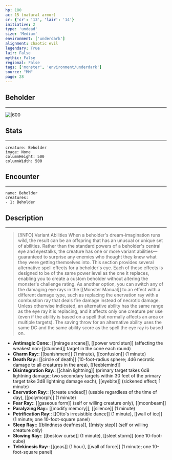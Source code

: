 ```yaml
---
hp: 180
ac: 15 (natural armor)
cr: {'cr': '13', 'lair': '14'}
initiative: 2
type: 'undead'    
size: 'Medium'
environment: ['underdark']
alignment: chaotic evil
legendary: True
lair: False
mythic: False
regional: False
tags: ['monster', 'environment/underdark']
source: "MM"
page: 28
---
```


## Beholder
---

![|600](D:/Program%20Files/5e.tools/img/bestiary/MM/Beholder.jpg)

## Stats
---

```statblock
creature: Beholder
image: None
columnHeight: 500
columnWidth: 500
```

## Encounter
---

```encounter-table
name: Beholder
creatures:
- 1: Beholder
```

## Description
---


> [!INFO] Variant Abilities
>When a beholder's dream-imagination runs wild, the result can be an offspring that has an unusual or unique set of abilities. Rather than the standard powers of a beholder's central eye and eyestalks, the creature has one or more variant abilities—guaranteed to surprise any enemies who thought they knew what they were getting themselves into.
>This section provides several alternative spell effects for a beholder's eye. Each of these effects is designed to be of the same power level as the one it replaces, enabling you to create a custom beholder without altering the monster's challenge rating. As another option, you can switch any of the damaging eye rays in the [[Monster Manual]] to an effect with a different damage type, such as replacing the enervation ray with a combustion ray that deals fire damage instead of necrotic damage.
>Unless otherwise indicated, an alternative ability has the same range as the eye ray it is replacing, and it affects only one creature per use (even if the ability is based on a spell that normally affects an area or multiple targets). The saving throw for an alternative ability uses the same DC and the same ability score as the spell the eye ray is based on.
- **Antimagic Cone:**: [[mirage arcane]], [[power word stun]] (affecting the weakest non-[[stunned]] target in the cone each round)
- **Charm Ray:**: [[banishment]] (1 minute), [[confusion]] (1 minute)
- **Death Ray:**: [[circle of death]] (10-foot-radius sphere; 4d6 necrotic damage to all creatures in the area), [[feeblemind]]
- **Disintegration Ray:**: [[chain lightning]] (primary target takes 6d8 lightning damage; two secondary targets within 30 feet of the primary target take 3d8 lightning damage each), [[eyebite]] (sickened effect; 1 minute)
- **Enervation Ray:**: [[create undead]] (usable regardless of the time of day), [[polymorph]] (1 minute)
- **Fear Ray:**: [[gaseous form]] (self or willing creature only), [[moonbeam]]
- **Paralyzing Ray:**: [[modify memory]], [[silence]] (1 minute)
- **Petrification Ray:**: [[Otto's irresistible dance]] (1 minute), [[wall of ice]] (1 minute; one 10-foot-square panel)
- **Sleep Ray:**: [[blindness deafness]], [[misty step]] (self or willing creature only)
- **Slowing Ray:**: [[bestow curse]] (1 minute), [[sleet storm]] (one 10-foot-cube)
- **Telekinesis Ray:**: [[geas]] (1 hour), [[wall of force]] (1 minute; one 10-foot-square panel)





